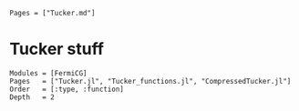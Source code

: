 ```@index
Pages = ["Tucker.md"]
```

# Tucker stuff 
```@autodocs
Modules = [FermiCG]
Pages   = ["Tucker.jl", "Tucker_functions.jl", "CompressedTucker.jl"]
Order   = [:type, :function]
Depth	= 2
```


